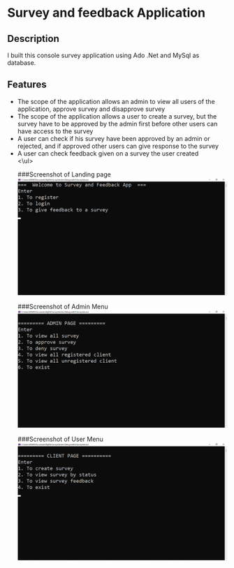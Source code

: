 # Survey and feedback Application

## Description

I built this console survey application using Ado .Net and MySql as database. 
## Features  
<ul>
   <li>The scope of the application allows an admin to view all users of the application, approve survey and disapprove survey</li>
  <li>The scope of the application allows a user to create a survey, but the survey have to be approved by the admin first before other users can have access to the              survey</li>
  <li>A user can check if his survey have been approved by an admin or rejected, and if approved other users can give response to the survey</li>
  <li>A user can check feedback given on a survey the user created</li>
<\ul>

###Screenshot of Landing page
![Dashboard!](Screenshot/welcomePage.png "welcome page")


###Screenshot of Admin Menu
![Dash!](Screenshot/adminmenu.png " Admin menu")


###Screenshot of User Menu
![Dashd!](Screenshot/clientMenu.png " User menu")
